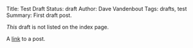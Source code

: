 Title: Test Draft
Status: draft
Author: Dave Vandenbout
Tags: drafts, test
Summary: First draft post.

*This* draft is not listed on the index page.

A [link]({filename}post1.md) to a post.
